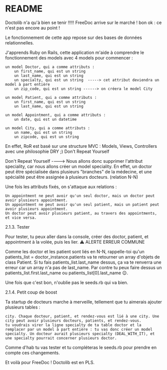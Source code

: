 # README

Doctolib n'a qu'à bien se tenir !!!!!
FreeDoc arrive sur le marché ! bon ok : ce n'est pas encore au point !







Le fonctionnement de cette app repose sur des bases de données relationnelles. 

J'apprends Ruby on Rails, cette application m'aide à comprendre le fonctionnement des models avec 4 models pour commencer : 

    un model Doctor, qui a comme attributs :
        un first_name, qui est un string
        un last_name, qui est un string
        un specialty, qui est un string  -----> cet attribut deviendra un model à part entière
        un zip_code, qui est un string ------> on créera le model City

    un model Patient, qui a comme attributs :
        un first_name, qui est un string
        un last_name, qui est un string

    un model Appointment, qui a comme attributs :
        un date, qui est un datetime

    un model City, qui a comme attributs :
        un name, qui est un string	
        un zipcode, qui est un string	



En effet, RoR est basé sur une structure MVC : Models, Views, Controllers 
avec une philosophie DRY ;) Don't Repeat Yourself


Don't Repeat Yourself ----> Nous allons donc supprimer l'attribut speciality, car nous allons créer un model speciality. En effet, un doctor peut être spécialisée dans plusieurs "branches" de la médecine, et une spécialité peut être assignée à plusieurs docteurs. (relation N-N)
















Une fois les attributs fixés, on s'attaque aux relations :

    Un appointment ne peut avoir qu'un seul doctor, mais un doctor peut avoir plusieurs appointment.
    Un appointment ne peut avoir qu'un seul patient, mais un patient peut avoir plusieurs appointment.
    Un doctor peut avoir plusieurs patient, au travers des appointments, et vice versa.





2.1.3. Tester

Pour tester, tu peux aller dans la console, créer des doctor, patient, et appointment à la volée, puis les lier.
⚠️ ALERTE ERREUR COMMUNE

Comme les doctor et les patient sont liés en N-N, rappelle-toi qu'un patients_list = doctor_instance.patients va te retourner un array d'objets de class Patient.
Si tu fais patients_list.last_name dessus, ça va te renverra une erreur car un array n'a pas de last_name.
Par contre tu peux faire dessus un patients_list.first.last_name ou patients_list[0].last_name 😉.

Une fois que c'est bon, n'oublie pas le seeds.rb qui va bien.




2.1.4. Petit coup de boost

Ta startup de docteurs marche à merveille, tellement que tu aimerais ajouter plusieurs tables :

    city. Chaque docteur, patient, et rendez-vous est lié à une city. Une city peut avoir plusieurs docteurs, patients, et rendez-vous.
    tu voudrais virer la ligne specialty de ta table doctor et la remplacer par un model à part entière : tu vas donc créer un model specialty. Un docteur aurait plusieurs specialty (DEAL_WITH_IT), et une specialty pourrait concerner plusieurs doctor.

Comme d'hab tu vas tester et tu compléteras le seeds.rb pour prendre en compte ces changements.

Et voilà pour FreeDoc ! Doctolib est en PLS.

